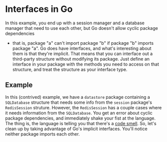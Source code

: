 Interfaces in Go
================

In this example, you end up with a session manager and a database manager
that need to use each other, but Go doesn't allow cyclic package dependencies
- that is, package "a" can't import package "b" if package "b" imports 
package "a". Go does have interfaces, and what's interesting about them is
that they're implicit. That means that you can interface out a third-party
structure without modifying its package. Just define an interface in your
package with the methods you need to access on that structure, and treat
the structure as your interface type.


Example
-------

In this (contrived) example, we have a `datastore` package containing a `SQLDatabase`
structure that needs some info from the `session` package's `RedisSession`
struture. However, the `RedisSession` has a couple cases where it needs
information from the `SQLDatabase`. You get an error about cyclic package
dependencies, and immediately shake your fist at the language. The thing is,
the language is telling you that there's a 
[code smell](https://en.wikipedia.org/wiki/Code_smell). So, let's clean up
by taking advantage of Go's implicit interfaces. You'll notice neither package
imports each other.
